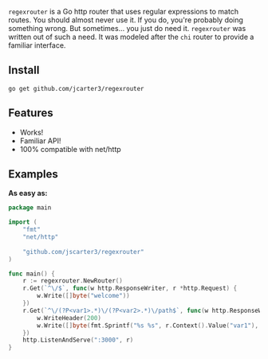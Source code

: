 `regexrouter` is a Go http router that uses regular expressions to match routes. You should almost never
use it. If you do, you're probably doing something wrong. But sometimes... you just do need it.
`regexrouter` was written out of such a need. It was modeled after the `chi` router to provide a familiar
interface.

## Install

```shell
go get github.com/jcarter3/regexrouter
```

## Features

* Works!
* Familiar API!
* 100% compatible with net/http

## Examples

**As easy as:**

```go
package main

import (
	"fmt"
	"net/http"
    
	"github.com/jscarter3/regexrouter"
)

func main() {
	r := regexrouter.NewRouter()
	r.Get(`^\/$`, func(w http.ResponseWriter, r *http.Request) {
		w.Write([]byte("welcome"))
	})
	r.Get(`^\/(?P<var1>.*)\/(?P<var2>.*)\/path$`, func(w http.ResponseWriter, r *http.Request) {
		w.WriteHeader(200)
		w.Write([]byte(fmt.Sprintf("%s %s", r.Context().Value("var1"), r.Context().Value("var2"))))
	})
	http.ListenAndServe(":3000", r)
}
```